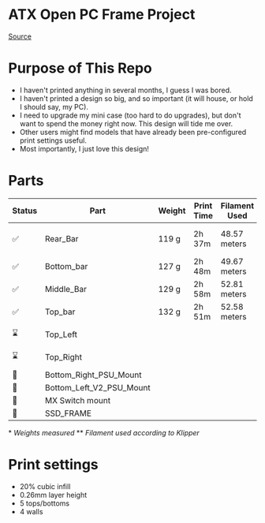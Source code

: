 # ATX Open PC Frame Project

[Source](https://www.printables.com/model/505169)

# Purpose of This Repo

- I haven't printed anything in several months, I guess I was bored.
- I haven't printed a design so big, and so important (it will house, or hold I should say, my PC).
- I need to upgrade my mini case (too hard to do upgrades), but don't want to spend the money right now. This design will tide me over.
- Other users might find models that have already been pre-configured print settings useful.
- Most importantly, I just love this design!

# Parts

| Status                | Part                     | Weight | Print Time | Filament Used | Notes                  | Material | Colour |
| --------------------- | ------------------------ | ------ | ---------- | ------------- | ---------------------- | -------- | ------ |
| :white_check_mark:    | Rear_Bar                 | 119 g  | 2h 37m     | 48.57 meters  | 0mm gap brim, unneeded | PLA+     | A      |
| :white_check_mark:    | Bottom_bar               | 127 g  | 2h 48m     | 49.67 meters  | 0.2mm gap brim         | PLA+     | A      |
| :white_check_mark:    | Middle_Bar               | 129 g  | 2h 58m     | 52.81 meters  |                        | PLA+     | A      |
| :white_check_mark:    | Top_bar                  | 132 g  | 2h 51m     | 52.58 meters  |                        | PLA+     | A      |
| :hourglass:           | Top_Left                 |        |            |               | Printed with twin      | PLA+     | B      |
| :hourglass:           | Top_Right                |        |            |               | Printed with twin      | PLA+     | B      |
| :white_square_button: | Bottom_Right_PSU_Mount   |        |            |               |                        |          |        |
| :white_square_button: | Bottom_Left_V2_PSU_Mount |        |            |               |                        |          |        |
| :white_square_button: | MX Switch mount          |        |            |               |                        |          |        |
| :white_square_button: | SSD_FRAME                |        |            |               |                        |          |        |

\* _Weights measured_
\*\* _Filament used according to Klipper_

# Print settings

- 20% cubic infill
- 0.26mm layer height
- 5 tops/bottoms
- 4 walls
